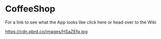# CoffeeShop

For a link to see what the App looks like click here or head over to the Wiki

https://cdn.pbrd.co/images/HSaZEfq.jpg
